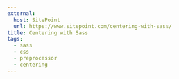 ```yaml
---
external:
  host: SitePoint
  url: https://www.sitepoint.com/centering-with-sass/
title: Centering with Sass
tags:
  - sass
  - css
  - preprocessor
  - centering
---
```


